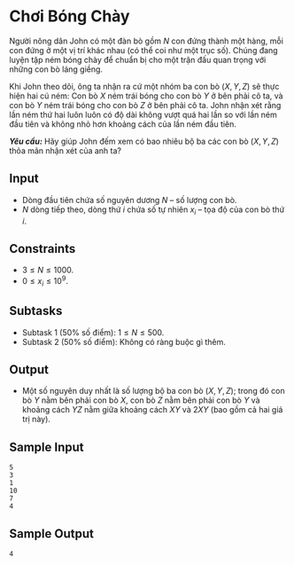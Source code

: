 # Chơi Bóng Chày

Người nông dân John có một đàn bò gồm $N$ con đứng thành một hàng, mỗi con đứng ở một vị trí khác nhau (có thể coi như một trục số). Chúng đang luyện tập ném bóng chày để chuẩn bị cho một trận đấu quan trọng với những con bò láng giềng.

Khi John theo dõi, ông ta nhận ra cứ một nhóm ba con bò $(X,Y,Z)$ sẽ thực hiện hai cú ném: Con bò $X$ ném trái bóng cho con bò $Y$ ở bên phải cô ta, và con bò $Y$ ném trái bóng cho con bò $Z$ ở bên phải cô ta. John nhận xét rằng lần ném thứ hai luôn luôn có độ dài không vượt quá hai lần so với lần ném đầu tiên và không nhỏ hơn khoảng cách của lần ném đầu tiên.

***Yêu cầu:*** Hãy giúp John đếm xem có bao nhiêu bộ ba các con bò $(X,Y,Z)$ thỏa mãn nhận xét của anh ta?

## Input

- Dòng đầu tiên chứa số nguyên dương $N$ – số lượng con bò.
- $N$ dòng tiếp theo, dòng thứ $i$ chứa số tự nhiên $x_i$ – tọa độ của con bò thứ $i$.

## Constraints

- $3≤N≤1000$.
- $0≤x_i≤10^9$.
	
## Subtasks

- Subtask $1$ ($50\%$ số điểm): $1≤N≤500$.
- Subtask $2$ ($50\%$ số điểm): Không có ràng buộc gì thêm.

## Output

- Một số nguyên duy nhất là số lượng bộ ba con bò $(X,Y,Z);$ trong đó con bò $Y$ nằm bên phải con bò $X,$ con bò $Z$ nằm bên phải con bò $Y$ và khoảng cách $YZ$ nằm giữa khoảng cách $XY$ và $2XY$ (bao gồm cả hai giá trị này).

## Sample Input

```
5
3
1
10
7
4
```

## Sample Output

```
4
```